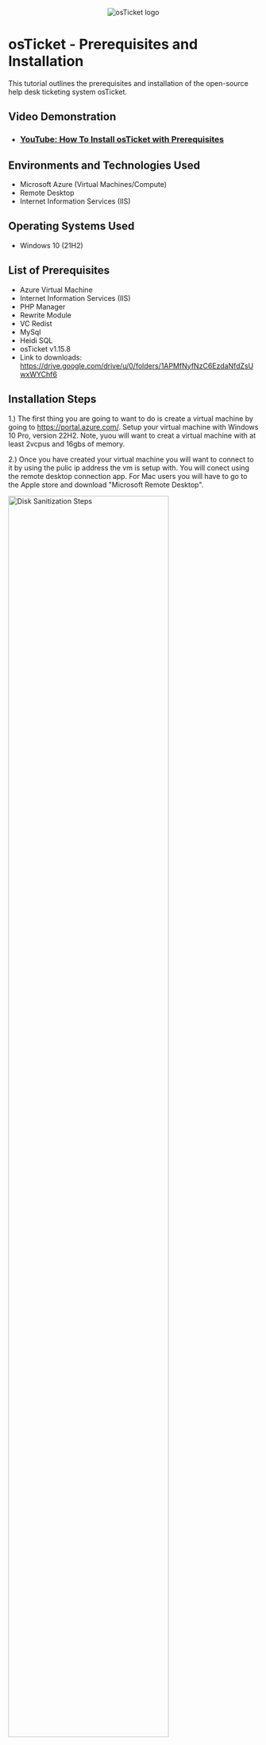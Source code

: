 <p align="center">
<img src="https://i.imgur.com/Clzj7Xs.png" alt="osTicket logo"/>
</p>

<h1>osTicket - Prerequisites and Installation</h1>
This tutorial outlines the prerequisites and installation of the open-source help desk ticketing system osTicket.<br />


<h2>Video Demonstration</h2>

- ### [YouTube: How To Install osTicket with Prerequisites](https://www.youtube.com)

<h2>Environments and Technologies Used</h2>

- Microsoft Azure (Virtual Machines/Compute)
- Remote Desktop
- Internet Information Services (IIS)

<h2>Operating Systems Used </h2>

- Windows 10</b> (21H2)

<h2>List of Prerequisites</h2>

- Azure Virtual Machine
- Internet Information Services (IIS)
- PHP Manager
- Rewrite Module
- VC Redist
- MySql
- Heidi SQL
- osTicket v1.15.8
- Link to downloads: https://drive.google.com/drive/u/0/folders/1APMfNyfNzC6EzdaNfdZsUwxWYChf6 
 
 <h2>Installation Steps</h2>

1.) The first thing you are going to want to do is create a virtual machine by going to https://portal.azure.com/. Setup your virtual machine with Windows 10 Pro, version 22H2. Note, yuou will want to creat a virtual machine with at least 2vcpus and 16gbs of memory.

2.) Once you have created your virtual machine you will want to connect to it by using the pulic ip address the vm is setup with. You will conect using the remote desktop connection app. For Mac users you will have to go to the Apple store and download "Microsoft Remote Desktop".
<p>
<img src="https://imgur.com/MAhXK2e.png" height="80%" width="80%" alt="Disk Sanitization Steps"/>
</p>
<p>
<img src="https://imgur.com/Zf2jw07.png" height="40%" width="40%" alt="Disk Sanitization Steps"/>
</p>
<br />
 3.) Once you have conneted to your virtual machine you will wnat to go to your control panel. From the control panel open up programs. Select, Turn Windows fratures on and off.
<p>
<img src="https://imgur.com/fGXMpx4.png" height="80%" width="80%" alt="Disk Sanitization Steps"/>
</p>
<p>
<img src="https://imgur.com/LBGkAw6.png" height="40%" width="40%" alt="Disk Sanitization Steps"/>
</p>
<br />
 4.) You will want to install / enable IIS in Windows with CGI and Common HTTP Features
  - World Wide Web Services -> Application Development Features -> 
[X] CGI
[X] Common HTTP Features
<p>
<img src="https://imgur.com/pbPeHb1.png" height="40%" width="40%" alt="Disk Sanitization Steps"/>
</p>
<p>
Lorem ipsum dolor sit amet, consectetur adipiscing elit, sed do eiusmod tempor incididunt ut labore et dolore magna aliqua. Ut enim ad minim veniam, quis nostrud exercitation ullamco laboris nisi ut aliquip ex ea commodo consequat. Duis aute irure dolor in reprehenderit in voluptate velit esse cillum dolore eu fugiat nulla pariatur.
</p>
<br />
